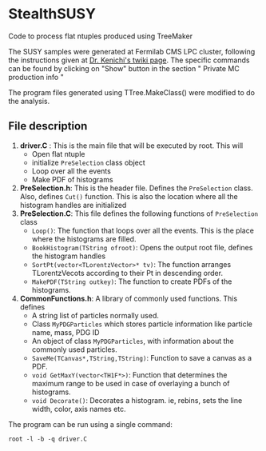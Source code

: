 # StealthSUSY
Code to process flat ntuples produced using TreeMaker

The SUSY samples were generated at Fermilab CMS LPC cluster, following the instructions given at [Dr. Kenichi's twiki page](https://twiki.cern.ch/twiki/bin/viewauth/CMS/SUSYPrivateMCNoteKH). The specific commands can be found by clicking on "Show" button in the section " Private MC production info "

The program files generated using TTree.MakeClass() were modified to do the analysis.

## File description
1. **driver.C** : This is the main file that will be executed by root. This will
   * Open flat ntuple
   * initialize `PreSelection` class object
   * Loop over all the events
   * Make PDF of histograms
2. **PreSelection.h**: This is the header file. Defines the `PreSelection` class. Also, defines `Cut()` function. This is also the location where all the histogram handles are initialized
3. **PreSelection.C**: This file defines the following functions of `PreSelection` class
   * `Loop()`: The function that loops over all the events. This is the place where the histograms are filled.
   * `BookHistogram(TString ofroot)`: Opens the output root file, defines the histogram handles
   * `SortPt(vector<TLorentzVector>* tv)`: The function arranges TLorentzVecots according to their Pt in descending order.
   * `MakePDF(TString outkey)`: The function to create PDFs of the histograms.
4. **CommonFunctions.h**: A library of commonly used functions. This defines
   * A string list of particles normally used.
   * Class `MyPDGParticles` which stores particle information like particle name, mass, PDG ID
   * An object of class `MyPDGParticles`, with information about the commonly used particles.
   * `SaveMe(TCanvas*,TString,TString)`: Function to save a canvas as a PDF.
   * `void GetMaxY(vector<TH1F*>)`: Function that determines the maximum range to be used in case of overlaying a bunch of histograms.
   * `void Decorate()`: Decorates a histogram. ie, rebins, sets the line width, color, axis names etc.

The program can be run using a single command:

    root -l -b -q driver.C
